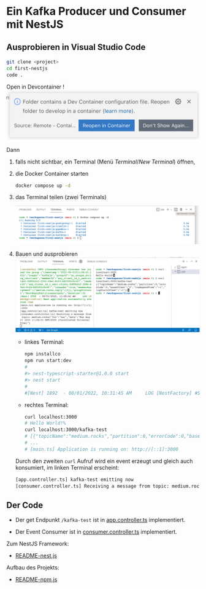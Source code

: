 # Ein Kafka Producer und Consumer mit NestJS

## Ausprobieren in Visual Studio Code

```bash
git clone <project>
cd first-nestjs
code .
```

Open in Devcontainer !
   ![Terminal-zweiteilen](img/reopen-in-container.png)

Dann

1. falls nicht sichtbar, ein Terminal (Menü *Terminal*/*New Terminal*) öffnen,
1. die Docker Container starten

   ```bash
   docker compose up -d
   ```

1. das Terminal teilen (zwei Terminals)

   ![Terminal-zweiteilen](img/compose-and-split.png)


1. Bauen und ausprobieren
   ![Terminal-zweiteilen](img/running.png)

   - linkes Terminal:

      ```bash
      npm installco
      npm run start:dev
      #
      #> nest-typescript-starter@1.0.0 start
      #> nest start
      #
      #[Nest] 1892  - 08/01/2022, 10:31:45 AM     LOG [NestFactory] #Starting Nest application...
      ```

   - rechtes Terminal:

      ```bash
      curl localhost:3000 
      # Hello World!%                    
      curl localhost:3000/kafka-test
      # [{"topicName":"medium.rocks","partition":0,"errorCode":0,"baseOffset":"0","logAppendTime":"-1","logStartOffset":"-1"}]%
      # ...
      # [main.ts] Application is running on: http://[::1]:3000            
      ```

   Durch den zweiten `curl` Aufruf wird ein event erzeugt und gleich auch konsumiert, im linken Terminal erscheint:

   ```bash
   [app.controller.ts] kafka-test emitting now
   [consumer.controller.ts] Receiving a message from topic: medium.rocks{"foo":"bar","data":"Mon Aug 01 2022 10:32:16 GMT+0000 (Coordinated Universal Time)"}
   ```

## Der Code

- Der get Endpunkt `/kafka-test` ist in [app.controller.ts](./src/app.controller.ts) implementiert.

- Der Event Consumer ist in [consumer.controller.ts](./src/consumer.controller.ts) implementiert.

Zum NestJS Framework:

- [README-nest.js]()

Aufbau des Projekts:

- [README-npm.js]()
